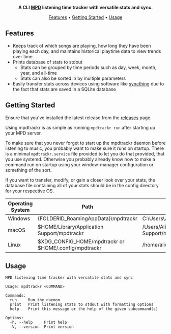 <div align="center">

**A CLI [MPD](https://www.musicpd.org/) listening time tracker with versatile stats and sync.**

[Features](#features) •
[Getting Started](#getting-started) •
[Usage](#usage)

</div>

## Features

- Keeps track of which songs are playing, how long they have been playing each day, and maintains historical playtime data to view trends over time.
- Prints database of stats to stdout
  - Stats can be grouped by time periods such as day, week, month, year, and all-time
  - Stats can also be sorted in by multiple parameters
- Easily transfer stats across devices using software like [syncthing](https://syncthing.net/) due to the fact that stats are saved in a SQLite database

## Getting Started

Ensure that you've installed the latest release from the [releases](https://github.com/Cyanistic/mpdtrackr/releases/latest) page.

Using mpdtrackr is as simple as running `mpdtrackr run` after starting up your MPD server.

To make sure that you never forget to start up the mpdtrackr daemon before listening to music, you probably want to make sure it runs on startup. There is a minimal `mpdtrackr.service` file provided to let you do that provided, that you use systemd. Otherwise you probably already know how to make a command run on startup using your window-manager configuration or something of the sort.

If you want to transfer, modify, or gain a closer look over your stats, the database file containing all of your stats should be in the config directory for your respective OS.

| Operating System | Path                                                  | Example                                            |
| ---------------- | ----------------------------------------------------- | -------------------------------------------------- |
| Windows          | {FOLDERID_RoamingAppData}\mpdtrackr                   | C:\Users\Alice\AppData\Roaming\mpdtrackr           |
| macOS            | $HOME/Library/Application Support/mpdtrackr           | /Users/Alice/Library/Application Support/mpdtrackr |
| Linux            | $XDG_CONFIG_HOME/mpdtrackr or $HOME/.config/mpdtrackr | /home/alice/.config/mpdtrackr                      |

## Usage

```
MPD listening time tracker with versatile stats and sync

Usage: mpdtrackr <COMMAND>

Commands:
  run     Run the daemon
  print   Print listening stats to stdout with formatting options
  help    Print this message or the help of the given subcommand(s)

Options:
  -h, --help     Print help
  -V, --version  Print version
```
